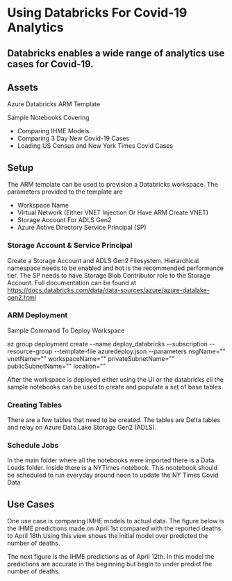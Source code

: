 # Using Databricks For Covid-19 Analytics

## Databricks enables a wide range of analytics use cases for Covid-19.


## Assets

Azure Databricks ARM Template

Sample Notebooks Covering

*   Comparing IHME Models
*   Comparing 3 Day New Covid-19 Cases
*   Loading US Census and New York Times Covid Cases


## Setup
The ARM template can be used to provision a Databricks workspace. The parameters provided to the template are
*   Workspace Name
*   Virtual Network (Either VNET Injection Or Have ARM Create VNET)
*   Storage Account For ADLS Gen2
*   Azure Active Directory Service Principal (SP)

### Storage Account & Service Principal
Create a Storage Account and ADLS Gen2 Filesystem. Hierarchical namespace needs to be enabled and hot is the recommended performance tier.
The SP needs to have Storage Blob Contributor role to the Storage Account. Full documentation can be found at https://docs.databricks.com/data/data-sources/azure/azure-datalake-gen2.html

### ARM Deployment
Sample Command To Deploy Workspace

az group deployment create --name deploy_databricks --subscription <SUBSCRIPTION ID> --resource-group <EXISTING RG> --template-file azuredeploy.json --parameters nsgName="<nsg to create>" vnetName="<VNET to create>" workspaceName="<workspace name>" privateSubnetName="<subnet to create>" publicSubnetName="<subnet to create>" location="<Azure Region To Deploy In>"

After the workspace is deployed either using the UI or the databricks cli the sample notebooks can be used to create and populate a set of base tables

### Creating Tables
There are a few tables that need to be created. The tables are Delta tables and relay on Azure Data Lake Storage Gen2 (ADLS). 

### Schedule Jobs
In the main folder where all the notebooks were imported there is a Data Loads folder. Inside there is a NYTimes notebook. This nootebook should be scheduled to run everyday around noon to update the NY Times Covid Data

## Use Cases

One use case is comparing IMHE models to actual data. The figure below is the IHME predictions made on April 1st compared with the reported deaths to April 18th.Using this view shows the initial model over predicted the number of deaths.

The next figure is the IHME predictions as of April 12th. In this model the predictions are accurate in the beginning but begin to under predict the number of deaths.
